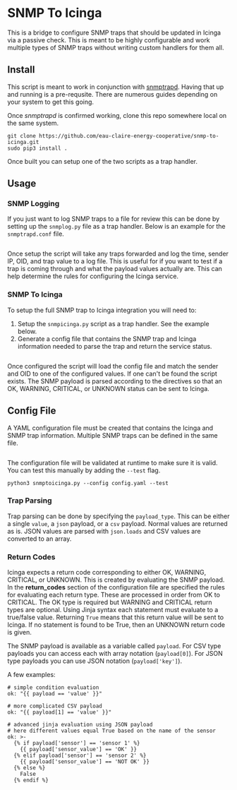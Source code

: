 # SNMP To Icinga

This is a bridge to configure SNMP traps that should be updated in Icinga via a passive check. This is meant to be highly configurable and work multiple types of SNMP traps without writing custom handlers for them all.

## Install

This script is meant to work in conjunction with [snmptrapd](https://net-snmp.sourceforge.io/docs/man/snmptrapd.html). Having that up and running is a pre-requsite. There are numerous guides depending on your system to get this going.

Once _snmptrapd_ is confirmed working, clone this repo somewhere local on the same system.

```
git clone https://github.com/eau-claire-energy-cooperative/snmp-to-icinga.git
sudo pip3 install .

```

Once built you can setup one of the two scripts as a trap handler.

## Usage

### SNMP Logging

If you just want to log SNMP traps to a file for review this can be done by setting up the `snmplog.py` file as a trap handler. Below is an example for the `snmptrapd.conf` file.

```

```

Once setup the script will take any traps forwarded and log the time, sender IP, OID, and trap value to a log file. This is useful for if you want to test if a trap is coming through and what the payload values actually are. This can help determine the rules for configuring the Icinga service.

### SNMP To Icinga

To setup the full SNMP trap to Icinga integration you will need to:

1. Setup the `snmpicinga.py` script as a trap handler. See the example below.
2. Generate a config file that contains the SNMP trap and Icinga information needed to parse the trap and return the service status.

```

```

Once configured the script will load the config file and match the sender and OID to one of the configured values. If one can't be found the script exists. The SNMP payload is parsed according to the directives so that an OK, WARNING, CRITICAL, or UNKNOWN status can be sent to Icinga.

## Config File

A YAML configuration file must be created that contains the Icinga and SNMP trap information. Multiple SNMP traps can be defined in the same file.

```

```

The configuration file will be validated at runtime to make sure it is valid. You can test this manually by adding the `--test` flag.

```
python3 snmptoicinga.py --config config.yaml --test
```

### Trap Parsing

Trap parsing can be done by specifying the `payload_type`. This can be either a single `value`, a `json` payload, or a `csv` payload. Normal values are returned as is. JSON values are parsed with `json.loads` and CSV values are converted to an array.

### Return Codes

Icinga expects a return code corresponding to either OK, WARNING, CRITICAL, or UNKNOWN. This is created by evaluating the SNMP payload. In the __return_codes__ section of the configuration file are specified the rules for evaluating each return type. These are processed in order from OK to CRITICAL. The OK type is required but WARNING and CRITICAL return types are optional. Using Jinja syntax each statement must evaluate to a true/false value. Returning `True` means that this return value will be sent to Icinga. If no statement is found to be True, then an UNKNOWN return code is given.

The SNMP payload is available as a variable called `payload`. For CSV type payloads you can access each with array notation (`payload[0]`). For JSON type payloads you can use JSON notation (`payload['key']`).

A few examples:

```
# simple condition evaluation
ok: "{{ payload == 'value' }}"

# more complicated CSV payload
ok: "{{ payload[1] == 'value' }}"

# advanced jinja evaluation using JSON payload
# here different values equal True based on the name of the sensor
ok: >-
  {% if payload['sensor'] == 'sensor 1' %}
    {{ payload['sensor_value'] == 'OK' }}
  {% elif payload['sensor'] == 'sensor 2' %}
    {{ payload['sensor_value'] == 'NOT OK' }}
  {% else %}
    False
  {% endif %}
```
